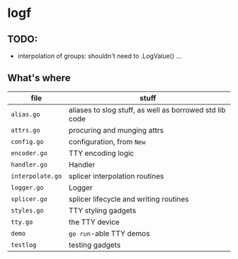 # logf

## TODO:

- interpolation of groups: shouldn't need to .LogValue() ...

## What's where

| file | stuff |
| -- | -- |
|`alias.go`| aliases to slog stuff, as well as borrowed std lib code |
|`attrs.go`| procuring and munging attrs |
|`config.go`| configuration, from `New` |
|`encoder.go`| TTY encoding logic |
|`handler.go`| Handler |
|`interpolate.go`| splicer interpolation routines |
|`logger.go`| Logger |
|`splicer.go`| splicer lifecycle and writing routines |
|`styles.go`| TTY styling gadgets |
|`tty.go`| the TTY device |
|`demo`| `go run`-able TTY demos |
|`testlog`| testing gadgets |